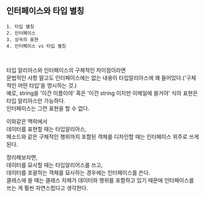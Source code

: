 ## 인터페이스와 타입 별칭

```
1. 타입 별칭
2. 인터페이스
3. 상속의 표현
4. 인터페이스 vs 타입 별칭
```

<br />

타입 알리아스와 인터페이스의 구체적인 차이점이라면 <br />
문법적인 사항 말고도 인터페이스에는 없는 내용이 타입알리아스에 꽤 들어있다.('구체적인 어떤 타입'을 명시하는 것.) <br />
예로, string을 '이건 이름이야' 혹은 '이건 string 이지만 이메일에 쓸거야' 식의 표현은 타입 알리아스만 가능하다. <br />
인터페이스는 그런 표현을 할 수 없다.

이와같은 맥락에서 <br />
데이터를 표현할 때는 타입알리아스, <br />
메소드와 같은 구체적인 행위까지 포함된 객체를 디자인할 때는 인터페이스 위주로 쓰게 된다. <br />

정리해보자면, <br />
데이터를 묘사할 때는 타입알리어스를 쓰고, <br />
데이터를 포괄하는 객체를 묘사하는 경우에는 인터페이스를 쓴다. <br />
클래스에 쓸 때는 클래스 자체가 데이터와 행위를 포함하고 있기 때문에 인터페이스를 쓰는 게 훨씬 자연스럽다고 생각한다.
